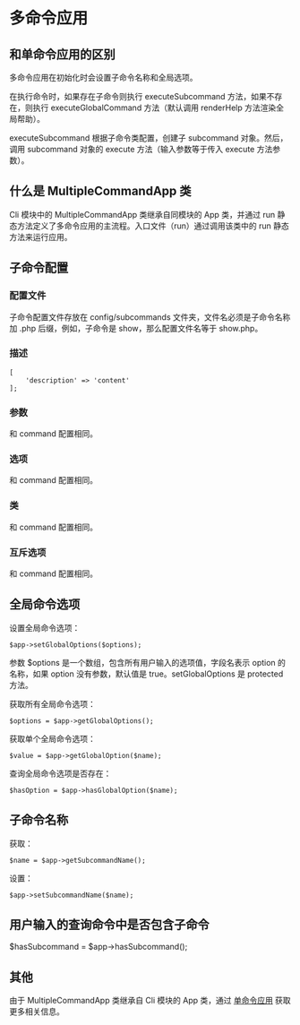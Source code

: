 # 多命令应用
## 和单命令应用的区别
多命令应用在初始化时会设置子命令名称和全局选项。

在执行命令时，如果存在子命令则执行 executeSubcommand 方法，如果不存在，则执行 executeGlobalCommand 方法（默认调用 renderHelp 方法渲染全局帮助）。

executeSubcommand 根据子命令类配置，创建子 subcommand 对象。然后，调用 subcommand 对象的 execute 方法（输入参数等于传入 execute 方法参数）。

## 什么是 MultipleCommandApp 类
Cli 模块中的 MultipleCommandApp 类继承自同模块的 App 类，并通过 run 静态方法定义了多命令应用的主流程。入口文件（run）通过调用该类中的 run 静态方法来运行应用。

## 子命令配置
### 配置文件
子命令配置文件存放在 config/subcommands 文件夹，文件名必须是子命令名称加 .php 后缀，例如，子命令是 show，那么配置文件名等于 show.php。

### 描述
```.php
[
    'description' => 'content'
];
```
### 参数
和 command 配置相同。
### 选项
和 command 配置相同。
### 类
和 command 配置相同。
### 互斥选项
和 command 配置相同。
## 全局命令选项
设置全局命令选项：
```.php
$app->setGlobalOptions($options);
```
参数 $options 是一个数组，包含所有用户输入的选项值，字段名表示 option 的名称，如果 option 没有参数，默认值是 true。setGlobalOptions 是 protected 方法。

获取所有全局命令选项：
```.php
$options = $app->getGlobalOptions();
```
获取单个全局命令选项：
```.php
$value = $app->getGlobalOption($name);
```
查询全局命令选项是否存在：
```.php
$hasOption = $app->hasGlobalOption($name);
```
## 子命令名称
获取：
```.php
$name = $app->getSubcommandName();
```
设置：
```.php
$app->setSubcommandName($name);
```
## 用户输入的查询命令中是否包含子命令
$hasSubcommand = $app->hasSubcommand();

## 其他
由于 MultipleCommandApp 类继承自 Cli 模块的 App 类，通过 [单命令应用](single_command_applications) 获取更多相关信息。
